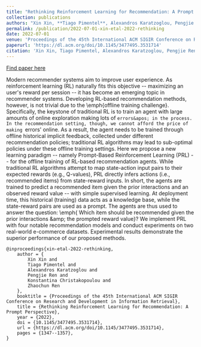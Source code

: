 ```yaml
---
title: "Rethinking Reinforcement Learning for Recommendation: A Prompt Perspective"
collection: publications
authors: "Xin Xin, **Tiago Pimentel**, Alexandros Karatzoglou, Pengjie Ren, Konstantina Christakopoulou, Zhaochun Ren"
permalink: /publication/2022-07-01-xin-etal-2022-rethinking
date: 2022-07-01
venue: 'Proceedings of the 45th International ACM SIGIR Conference on Research and Development in Information Retrieval'
paperurl: 'https://dl.acm.org/doi/10.1145/3477495.3531714'
citation: 'Xin Xin, Tiago Pimentel, Alexandros Karatzoglou, Pengjie Ren, Konstantina Christakopoulou, and Zhaochun Ren. Rethinking Reinforcement Learning for Recommendation: A Prompt Perspective. In Proceedings of the 45th International ACM SIGIR Conference on Research and Development in Information Retrieval, pages 1347-1357. 2022.'
---
```


<a href='https://dl.acm.org/doi/10.1145/3477495.3531714'>Find paper here</a>

Modern recommender systems aim to improve user experience. As reinforcement learning (RL) naturally fits this objective -- maximizing an user&apos;s reward per session -- it has become an emerging topic in recommender systems. Developing RL-based recommendation methods, however, is not trivial due to the \emph{offline training challenge}. Specifically, the keystone of traditional RL is to train an agent with large amounts of online exploration making lots of `errors&apos; in the process. In the recommendation setting, though, we cannot afford the price of making `errors&apos; online. As a result, the agent needs to be trained through offline historical implicit feedback, collected under different recommendation policies; traditional RL algorithms may lead to sub-optimal policies under these offline training settings. Here we propose a new learning paradigm -- namely Prompt-Based Reinforcement Learning (PRL) -- for the offline training of RL-based recommendation agents. While traditional RL algorithms attempt to map state-action input pairs to their expected rewards (e.g., Q-values), PRL directly infers actions (i.e., recommended items) from state-reward inputs. In short, the agents are trained to predict a recommended item given the prior interactions and an observed reward value -- with simple supervised learning. At deployment time, this historical (training) data acts as a knowledge base, while the state-reward pairs are used as a prompt. The agents are thus used to answer the question: \emph{ Which item should be recommended given the prior interactions \&amp; the prompted reward value}? We implement PRL with four notable recommendation models and conduct experiments on two real-world e-commerce datasets. Experimental results demonstrate the superior performance of our proposed methods. 

```
@inproceedings{xin-etal-2022-rethinking,
    author = {
        Xin Xin and
        Tiago Pimentel and
        Alexandros Karatzoglou and
        Pengjie Ren and
        Konstantina Christakopoulou and
        Zhaochun Ren
    },
    booktitle = {Proceedings of the 45th International ACM SIGIR Conference on Research and Development in Information Retrieval},
    title = {Rethinking Reinforcement Learning for Recommendation: A Prompt Perspective},
    year = {2022},
    doi = {10.1145/3477495.3531714},
    url = {https://dl.acm.org/doi/10.1145/3477495.3531714},
    pages = {1347--1357},
}
```